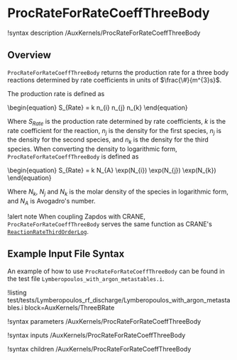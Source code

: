 # ProcRateForRateCoeffThreeBody

!syntax description /AuxKernels/ProcRateForRateCoeffThreeBody

## Overview

`ProcRateForRateCoeffThreeBody` returns the production rate for a three body reactions determined by rate coefficients in units of $\frac{\#}{m^{3}s}$.

The production rate is defined as

\begin{equation}
S_{Rate} =  k n_{i} n_{j} n_{k}
\end{equation}

Where $S_{Rate}$ is the production rate determined by rate coefficients, $k$ is the rate coefficient for the reaction, $n_{j}$ is the density for the first species, $n_{j}$ is the density for the second species, and $n_{k}$ is the density for the third species.
When converting the density to logarithmic form,
`ProcRateForRateCoeffThreeBody` is defined as

\begin{equation}
S_{Rate} = k N_{A}  \exp(N_{i}) \exp(N_{j}) \exp(N_{k})
\end{equation}

Where $N_{k}$, $N_{j}$ and $N_{k}$ is the molar density of the species in logarithmic form, and $N_{A}$ is Avogadro's
number.

!alert note
When coupling Zapdos with CRANE, `ProcRateForRateCoeffThreeBody` serves the same function as CRANE's [`ReactionRateThirdOrderLog`](/auxkernels/ReactionRateThirdOrderLog.md).

## Example Input File Syntax

An example of how to use `ProcRateForRateCoeffThreeBody` can be found in the
test file `Lymberopoulos_with_argon_metastables.i`.

!listing test/tests/Lymberopoulos_rf_discharge/Lymberopoulos_with_argon_metastables.i block=AuxKernels/ThreeBRate

!syntax parameters /AuxKernels/ProcRateForRateCoeffThreeBody

!syntax inputs /AuxKernels/ProcRateForRateCoeffThreeBody

!syntax children /AuxKernels/ProcRateForRateCoeffThreeBody
